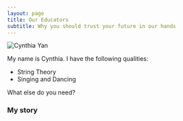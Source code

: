 ```yaml
---
layout: page
title: Our Educators
subtitle: Why you should trust your future in our hands
---
```



![Cynthia Yan](/tree/master/assets/img/cynthia.jpg)

My name is Cynthia. I have the following qualities:

- String Theory
- Singing and Dancing

What else do you need?

### My story

